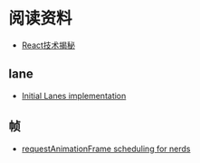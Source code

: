 # 阅读资料
  - [React技术揭秘](https://react.iamkasong.com/#%E7%AB%A0%E8%8A%82%E8%AF%B4%E6%98%8E)

## lane
  - [Initial Lanes implementation](https://github.com/facebook/react/pull/18796)

## 帧
  - [requestAnimationFrame scheduling for nerds](https://medium.com/@paul_irish/requestanimationframe-scheduling-for-nerds-9c57f7438ef4)